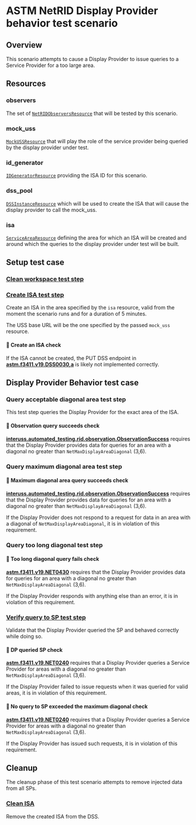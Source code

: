 # ASTM NetRID Display Provider behavior test scenario

## Overview

This scenario attempts to cause a Display Provider to issue queries to a Service Provider for a too large area.

## Resources

### observers

The set of [`NetRIDObserversResource`](../../../../resources/netrid/observers.py) that will be tested by this scenario.

### mock_uss

[`MockUSSResource`](../../../../resources/interuss/mock_uss/client.py) that will play the role of the service provider being queried by the display provider under test.

### id_generator

[`IDGeneratorResource`](../../../../resources/interuss/id_generator.py) providing the ISA ID for this scenario.

### dss_pool

[`DSSInstanceResource`](../../../../resources/astm/f3411/dss.py) which will be used to create the ISA that will cause the display provider to call the mock_uss.

### isa

[`ServiceAreaResource`](../../../../resources/netrid/service_area.py) defining the area for which an ISA will be created and around which the queries to the display provider under test will be built.

## Setup test case

### [Clean workspace test step](./dss/test_steps/clean_workspace.md)

### [Create ISA test step](./dss/test_steps/put_isa.md)

Create an ISA in the area specified by the `isa` resource, valid from the moment the scenario runs and for a duration of 5 minutes.

The USS base URL will be the one specified by the passed `mock_uss` resource.

#### 🛑 Create an ISA check

If the ISA cannot be created, the PUT DSS endpoint in **[astm.f3411.v19.DSS0030,a](../../../../requirements/astm/f3411/v19.md)** is likely not implemented correctly.

## Display Provider Behavior test case

### Query acceptable diagonal area test step

This test step queries the Display Provider for the exact area of the ISA.

#### 🛑 Observation query succeeds check

**[interuss.automated_testing.rid.observation.ObservationSuccess](../../../../requirements/interuss/automated_testing/rid/observation.md)** requires that the Display Provider provides data for queries for an area with a diagonal no greater than `NetMaxDisplayAreaDiagonal` (3,6).

### Query maximum diagonal area test step

#### 🛑 Maximum diagonal area query succeeds check

**[interuss.automated_testing.rid.observation.ObservationSuccess](../../../../requirements/interuss/automated_testing/rid/observation.md)** requires that the Display Provider provides data for queries for an area with a diagonal no greater than `NetMaxDisplayAreaDiagonal` (3,6).

If the Display Provider does not respond to a request for data in an area with a diagonal of `NetMaxDisplayAreaDiagonal`, it is in violation of this requirement.

### Query too long diagonal test step

#### 🛑 Too long diagonal query fails check

**[astm.f3411.v19.NET0430](../../../../requirements/astm/f3411/v19.md)** requires that the Display Provider provides data for queries for an area with a diagonal no greater than `NetMaxDisplayAreaDiagonal` (3,6).

If the Display Provider responds with anything else than an error, it is in violation of this requirement.

### [Verify query to SP test step](../../../interuss/mock_uss/get_mock_uss_interactions.md)

Validate that the Display Provider queried the SP and behaved correctly while doing so.

#### 🛑 DP queried SP check

**[astm.f3411.v19.NET0240](../../../../requirements/astm/f3411/v19.md)** requires that a Display Provider queries a Service Provider for areas with a diagonal no greater than `NetMaxDisplayAreaDiagonal` (3,6).

If the Display Provider failed to issue requests when it was queried for valid areas, it is in violation of this requirement.

#### 🛑 No query to SP exceeded the maximum diagonal check

**[astm.f3411.v19.NET0240](../../../../requirements/astm/f3411/v19.md)** requires that a Display Provider queries a Service Provider for areas with a diagonal no greater than `NetMaxDisplayAreaDiagonal` (3,6).

If the Display Provider has issued such requests, it is in violation of this requirement.

## Cleanup

The cleanup phase of this test scenario attempts to remove injected data from all SPs.

### [Clean ISA](./dss/test_steps/clean_workspace.md)

Remove the created ISA from the DSS.
